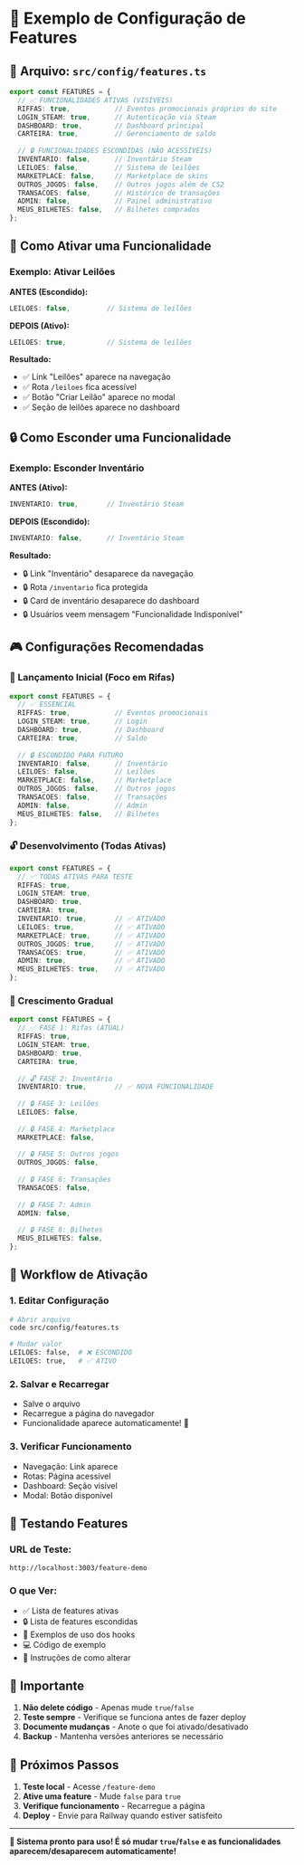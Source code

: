 # 🎯 Exemplo de Configuração de Features

## 📁 **Arquivo: `src/config/features.ts`**

```typescript
export const FEATURES = {
  // ✅ FUNCIONALIDADES ATIVAS (VISÍVEIS)
  RIFFAS: true,           // Eventos promocionais próprios do site
  LOGIN_STEAM: true,      // Autenticação via Steam
  DASHBOARD: true,        // Dashboard principal
  CARTEIRA: true,         // Gerenciamento de saldo
  
  // 🔒 FUNCIONALIDADES ESCONDIDAS (NÃO ACESSÍVEIS)
  INVENTARIO: false,      // Inventário Steam
  LEILOES: false,         // Sistema de leilões
  MARKETPLACE: false,     // Marketplace de skins
  OUTROS_JOGOS: false,    // Outros jogos além de CS2
  TRANSACOES: false,      // Histórico de transações
  ADMIN: false,           // Painel administrativo
  MEUS_BILHETES: false,   // Bilhetes comprados
};
```

## 🚀 **Como Ativar uma Funcionalidade**

### **Exemplo: Ativar Leilões**

**ANTES (Escondido):**
```typescript
LEILOES: false,         // Sistema de leilões
```

**DEPOIS (Ativo):**
```typescript
LEILOES: true,          // Sistema de leilões
```

**Resultado:** 
- ✅ Link "Leilões" aparece na navegação
- ✅ Rota `/leiloes` fica acessível
- ✅ Botão "Criar Leilão" aparece no modal
- ✅ Seção de leilões aparece no dashboard

## 🔒 **Como Esconder uma Funcionalidade**

### **Exemplo: Esconder Inventário**

**ANTES (Ativo):**
```typescript
INVENTARIO: true,       // Inventário Steam
```

**DEPOIS (Escondido):**
```typescript
INVENTARIO: false,      // Inventário Steam
```

**Resultado:**
- 🔒 Link "Inventário" desaparece da navegação
- 🔒 Rota `/inventario` fica protegida
- 🔒 Card de inventário desaparece do dashboard
- 🔒 Usuários veem mensagem "Funcionalidade Indisponível"

## 🎮 **Configurações Recomendadas**

### **🚀 Lançamento Inicial (Foco em Rifas)**
```typescript
export const FEATURES = {
  // ✅ ESSENCIAL
  RIFFAS: true,           // Eventos promocionais
  LOGIN_STEAM: true,      // Login
  DASHBOARD: true,        // Dashboard
  CARTEIRA: true,         // Saldo
  
  // 🔒 ESCONDIDO PARA FUTURO
  INVENTARIO: false,      // Inventário
  LEILOES: false,         // Leilões
  MARKETPLACE: false,     // Marketplace
  OUTROS_JOGOS: false,    // Outros jogos
  TRANSACOES: false,      // Transações
  ADMIN: false,           // Admin
  MEUS_BILHETES: false,   // Bilhetes
};
```

### **🔓 Desenvolvimento (Todas Ativas)**
```typescript
export const FEATURES = {
  // ✅ TODAS ATIVAS PARA TESTE
  RIFFAS: true,
  LOGIN_STEAM: true,
  DASHBOARD: true,
  CARTEIRA: true,
  INVENTARIO: true,       // ✅ ATIVADO
  LEILOES: true,          // ✅ ATIVADO
  MARKETPLACE: true,      // ✅ ATIVADO
  OUTROS_JOGOS: true,     // ✅ ATIVADO
  TRANSACOES: true,       // ✅ ATIVADO
  ADMIN: true,            // ✅ ATIVADO
  MEUS_BILHETES: true,    // ✅ ATIVADO
};
```

### **🎯 Crescimento Gradual**
```typescript
export const FEATURES = {
  // ✅ FASE 1: Rifas (ATUAL)
  RIFFAS: true,
  LOGIN_STEAM: true,
  DASHBOARD: true,
  CARTEIRA: true,
  
  // 🔓 FASE 2: Inventário
  INVENTARIO: true,       // ✅ NOVA FUNCIONALIDADE
  
  // 🔒 FASE 3: Leilões
  LEILOES: false,
  
  // 🔒 FASE 4: Marketplace
  MARKETPLACE: false,
  
  // 🔒 FASE 5: Outros jogos
  OUTROS_JOGOS: false,
  
  // 🔒 FASE 6: Transações
  TRANSACOES: false,
  
  // 🔒 FASE 7: Admin
  ADMIN: false,
  
  // 🔒 FASE 8: Bilhetes
  MEUS_BILHETES: false,
};
```

## 🔄 **Workflow de Ativação**

### **1. Editar Configuração**
```bash
# Abrir arquivo
code src/config/features.ts

# Mudar valor
LEILOES: false,  # ❌ ESCONDIDO
LEILOES: true,   # ✅ ATIVO
```

### **2. Salvar e Recarregar**
- Salve o arquivo
- Recarregue a página do navegador
- Funcionalidade aparece automaticamente! 🎉

### **3. Verificar Funcionamento**
- Navegação: Link aparece
- Rotas: Página acessível
- Dashboard: Seção visível
- Modal: Botão disponível

## 🧪 **Testando Features**

### **URL de Teste:**
```
http://localhost:3003/feature-demo
```

### **O que Ver:**
- ✅ Lista de features ativas
- 🔒 Lista de features escondidas
- 🎯 Exemplos de uso dos hooks
- 💻 Código de exemplo
- 🔄 Instruções de como alterar

## 🚨 **Importante**

1. **Não delete código** - Apenas mude `true`/`false`
2. **Teste sempre** - Verifique se funciona antes de fazer deploy
3. **Documente mudanças** - Anote o que foi ativado/desativado
4. **Backup** - Mantenha versões anteriores se necessário

## 🎯 **Próximos Passos**

1. **Teste local** - Acesse `/feature-demo`
2. **Ative uma feature** - Mude `false` para `true`
3. **Verifique funcionamento** - Recarregue a página
4. **Deploy** - Envie para Railway quando estiver satisfeito

---

**🎉 Sistema pronto para uso! É só mudar `true`/`false` e as funcionalidades aparecem/desaparecem automaticamente!**
